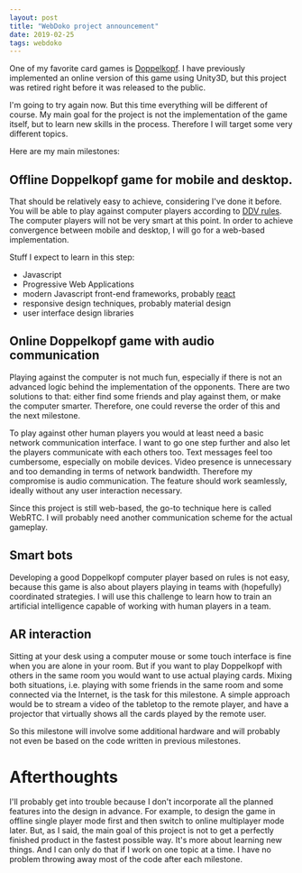 ```yaml
---
layout: post
title: "WebDoko project announcement"
date: 2019-02-25
tags: webdoko
---
```

One of my favorite card games is [Doppelkopf](https://en.wikipedia.org/wiki/Doppelkopf). I have previously implemented 
an online version of this game using Unity3D, but this project was retired right before it was released to the public.

I'm going to try again now. But this time everything will be different of course. My main goal for the project is not 
the implementation of the game itself, but to learn new skills in the process. Therefore I will target some very different 
topics.

Here are my main milestones:

## Offline Doppelkopf game for mobile and desktop.
That should be relatively easy to achieve, considering I've done it before. You will be able to play against computer 
players according to [DDV rules](https://doko-verband.de). The computer players will not be very smart at this point. 
In order to achieve convergence between mobile and desktop, I will go for a web-based implementation.

Stuff I expect to learn in this step:
* Javascript
* Progressive Web Applications
* modern Javascript front-end frameworks, probably [react](https://reactjs.org/)
* responsive design techniques, probably material design
* user interface design libraries

## Online Doppelkopf game with audio communication
Playing against the computer is not much fun, especially if there is not an advanced logic behind the implementation of 
the opponents. There are two solutions to that: either find some friends and play against them, or make the computer 
smarter. Therefore, one could reverse the order of this and the next milestone. 

To play against other human players you would at least need a basic network communication interface. I want to go one 
step further and also let the players communicate with each others too. Text messages feel too cumbersome, especially 
on mobile devices. Video presence is unnecessary and too demanding in terms of network bandwidth.
Therefore my compromise is audio communication. The feature should work seamlessly, ideally without any user interaction 
necessary.

Since this project is still web-based, the go-to technique here is called WebRTC. 
I will probably need another communication scheme for the actual gameplay.

## Smart bots 
Developing a good Doppelkopf computer player based on rules is not easy, because this game is also about players playing 
in teams with (hopefully) coordinated strategies. I will use this challenge to learn how to train an artificial intelligence 
capable of working with human players in a team.

## AR interaction 
Sitting at your desk using a computer mouse or some touch interface is fine when you are alone in your room. But if you 
want to play Doppelkopf with others in the same room you would want to use actual playing cards. Mixing both situations, 
i.e. playing with some friends in the same room and some connected via the Internet, is the task for this milestone. A 
simple approach would be to stream a video of the tabletop to the remote player, and have a projector that virtually shows 
all the cards played by the remote user.

So this milestone will involve some additional hardware and will probably not even be based on the code written in previous
milestones.

# Afterthoughts
I'll probably get into trouble because I don't incorporate all the planned features into the design in advance. For example, 
to design the game in offline single player mode first and then switch to online multiplayer mode later. But, as I said, 
the main goal of this project is not to get a perfectly finished product in the fastest possible way. It's more about 
learning new things. And I can only do that if I work on one topic at a time. I have no problem throwing away most of the 
code after each milestone.
